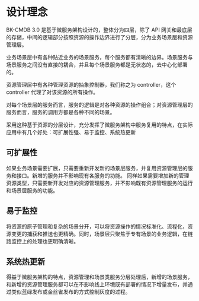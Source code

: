 # 设计理念

BK-CMDB 3.0 是基于微服务架构设计的，整体分为四层，除了 API 网关和最底层的存储，中间的逻辑部分按照资源的操作边界进行了分层，分为业务场景层和资源管理层。

业务场景层中有各种贴近业务的场景服务，每个服务都有清晰的边界。场景服务与场景服务之间没有直接的耦合，并且每个场景服务都是无状态的，去中心化部署的。

资源管理层中有各种管理资源的抽象控制器，我们称之为 controller，这个 controller 代理了对该资源的所有操作。

对每个场景层的服务而言，服务的逻辑是对各种资源的操作组合；对资源管理层的服务而言，服务的调用方都是各种不同的场景。

采用这种基于资源的分层设计，充分发挥了微服务架构中服务复用的特点，在实际应用中有几个好处：可扩展性强、易于监控、系统热更新

## 可扩展性

如果业务场景需要扩展，只需要重新开发新的场景层服务，并复用资源管理层的服务和接口。新增的服务并不影响现有各服务的功能。 同样如果需要增加新的管理资源类型，只需要新开发对应的资源管理服务，并不影响既有资源管理服务的运行和场景层服务的功能。

## 易于监控

将资源的原子管理和复杂的场景分开，可以将资源操作的情况标准化、流程化，资源变更的捕获和推送也更精确。同时，场景层只聚焦于专有场景的业务逻辑，在链路监控上的处理也更明确清晰。

## 系统热更新

得益于微服务架构的特点，资源管理和场景类服务分层处理后，新增的场景服务，和新增的资源管理服务都可以在不影响线上环境既有部署的情况下增量发布，并通过类似蓝绿发布或金丝雀发布的方式控制灰度的过程。
